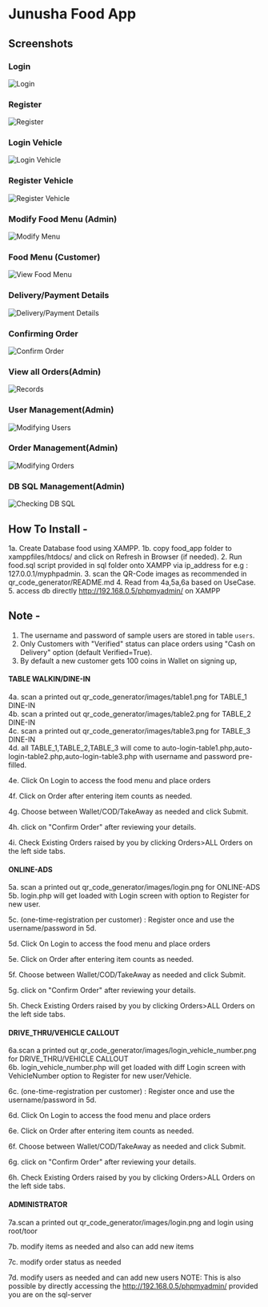 # Junusha Food App

## Screenshots
### Login
![Login](images/screenshots/login_screen.png)
### Register
![Register](images/screenshots/register_screen.png)
### Login Vehicle
![Login Vehicle](images/screenshots/login_vehicle.png)
### Register Vehicle
![Register Vehicle](images/screenshots/register_vehicle.png)
### Modify Food Menu (Admin)
![Modify Menu](images/screenshots/modify_menu.png)
### Food Menu (Customer)
![View Food Menu](images/screenshots/order_page.png)
### Delivery/Payment Details
![Delivery/Payment Details](images/screenshots/delivery_wallet.png)
### Confirming Order
![Confirm Order](images/screenshots/confirm_order.png)
### View all Orders(Admin)
![Records](images/screenshots/all_orders.png)
### User Management(Admin)
![Modifying Users](images/screenshots/existing_users_add_user.png)
### Order Management(Admin)
![Modifying Orders](images/screenshots/all_orders_admin.png)

### DB SQL Management(Admin)
![Checking DB SQL](images/screenshots/sample_table_orders.png)


How To Install -
---------

1a. Create Database food using XAMPP.
1b. copy food_app folder to xamppfiles/htdocs/ and click on Refresh in Browser (if needed).
2. Run food.sql script provided in sql folder onto XAMPP via ip_address for e.g : 127.0.0.1/myphpadmin.
3. scan the QR-Code images as recommended in qr_code_generator/README.md
4. Read from 4a,5a,6a based on UseCase.
5. access db directly http://192.168.0.5/phpmyadmin/ on XAMPP



Note -
---------
1. The username and password of sample users are stored in table `users`.
2. Only Customers with "Verified" status can place orders using "Cash on Delivery" option (default Verified=True).
3. By default a new customer gets 100 coins in Wallet on signing up,

#### TABLE WALKIN/DINE-IN
4a. scan a printed out qr_code_generator/images/table1.png for TABLE_1 DINE-IN  
4b. scan a printed out qr_code_generator/images/table2.png for TABLE_2 DINE-IN  
4c. scan a printed out qr_code_generator/images/table3.png for TABLE_3 DINE-IN  
4d. all TABLE_1,TABLE_2,TABLE_3 will come to auto-login-table1.php,auto-login-table2.php,auto-login-table3.php
with username and password pre-filled.

4e. Click On Login to access the food menu and place orders 

4f. Click on Order after entering item counts as needed.

4g. Choose between Wallet/COD/TakeAway as needed and click Submit.

4h. click on "Confirm Order" after reviewing your details.

4i. Check Existing Orders raised by you by clicking Orders>ALL Orders on the left side tabs.

#### ONLINE-ADS
5a. scan a printed out qr_code_generator/images/login.png for ONLINE-ADS  
5b. login.php will get loaded with Login screen with option to Register for new user.

5c. (one-time-registration per customer) : Register once and use the username/password in 5d.

5d. Click On Login to access the food menu and place orders 

5e. Click on Order after entering item counts as needed.

5f. Choose between Wallet/COD/TakeAway as needed and click Submit.

5g. click on "Confirm Order" after reviewing your details.

5h. Check Existing Orders raised by you by clicking Orders>ALL Orders on the left side tabs.

#### DRIVE_THRU/VEHICLE CALLOUT
6a.scan a printed out qr_code_generator/images/login_vehicle_number.png for DRIVE_THRU/VEHICLE CALLOUT  
6b. login_vehicle_number.php will get loaded with diff Login screen with VehicleNumber option to Register for new user/Vehicle.

6c. (one-time-registration per customer) : Register once and use the username/password in 5d.

6d. Click On Login to access the food menu and place orders 

6e. Click on Order after entering item counts as needed.

6f. Choose between Wallet/COD/TakeAway as needed and click Submit.

6g. click on "Confirm Order" after reviewing your details.

6h. Check Existing Orders raised by you by clicking Orders>ALL Orders on the left side tabs.

#### ADMINISTRATOR

7a.scan a printed out qr_code_generator/images/login.png 
and login using root/toor

7b. modify items as needed and also can add new items

7c. modify order status as needed

7d. modify users as needed and can add new users
NOTE: This is also possible by directly accessing the http://192.168.0.5/phpmyadmin/ provided you are on the sql-server